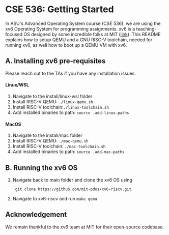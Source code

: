 # CSE 536: Getting Started

In ASU's Advanced Operating System course (CSE 536), we are using the xv6 Operating System for programming assignments. xv6 is a teaching-focused OS designed by some incredible folks at MIT ([link](https://github.com/mit-pdos/xv6-riscv.git)). This README explains how to setup QEMU and a GNU RISC-V toolchain, needed for running xv6, as well how to boot up a QEMU VM with xv6.

## A. Installing xv6 pre-requisites 

Please reach out to the TAs if you have any installation issues.

#### Linux/WSL

1. Navigate to the install/linux-wsl folder
2. Install RISC-V QEMU: `./linux-qemu.sh`
3. Install RISC-V toolchain:`./linux-toolchain.sh`
4. Add installed binaries to path: `source .add-linux-paths`

#### MacOS

1. Navigate to the install/mac folder
2. Install RISC-V QEMU: `./mac-qemu.sh`
3. Install RISC-V toolchain: `./mac-toolchain.sh`
4. Add installed binaries to path: `source .add-mac-paths`

## B. Running the xv6 OS

1. Navigate back to main folder and clone the xv6 OS using 

        git clone https://github.com/mit-pdos/xv6-riscv.git

2. Navigate to xv6-riscv and run `make qemu`

## Acknowledgement

We remain thankful to the xv6 team at MIT for their open-source codebase. 
